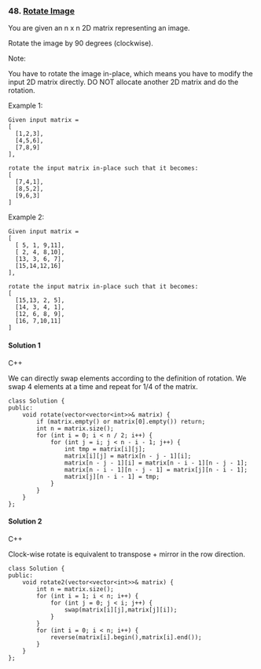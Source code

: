 ### 48\. [Rotate Image](https://leetcode.com/problems/rotate-image/)

You are given an n x n 2D matrix representing an image.

Rotate the image by 90 degrees (clockwise).

Note:

You have to rotate the image in-place, which means you have to modify the input 2D matrix directly. DO NOT allocate another 2D matrix and do the rotation.

Example 1:
```
Given input matrix = 
[
  [1,2,3],
  [4,5,6],
  [7,8,9]
],

rotate the input matrix in-place such that it becomes:
[
  [7,4,1],
  [8,5,2],
  [9,6,3]
]
```
Example 2:
```
Given input matrix =
[
  [ 5, 1, 9,11],
  [ 2, 4, 8,10],
  [13, 3, 6, 7],
  [15,14,12,16]
], 

rotate the input matrix in-place such that it becomes:
[
  [15,13, 2, 5],
  [14, 3, 4, 1],
  [12, 6, 8, 9],
  [16, 7,10,11]
]
```


#### Solution 1

C++

We can directly swap elements according to the definition of rotation. 
We swap 4 elements at a time and repeat for 1/4 of the matrix.
```
class Solution {
public:
    void rotate(vector<vector<int>>& matrix) {
        if (matrix.empty() or matrix[0].empty()) return;
        int n = matrix.size();
        for (int i = 0; i < n / 2; i++) {
            for (int j = i; j < n - i - 1; j++) {
                int tmp = matrix[i][j];
                matrix[i][j] = matrix[n - j - 1][i];
                matrix[n - j - 1][i] = matrix[n - i - 1][n - j - 1];
                matrix[n - i - 1][n - j - 1] = matrix[j][n - i - 1];
                matrix[j][n - i - 1] = tmp;
            }
        }
    }
};
```

#### Solution 2

C++

Clock-wise rotate is equivalent to transpose + mirror in the row direction.

```
class Solution {
public:
	void rotate2(vector<vector<int>>& matrix) {
		int n = matrix.size();
		for (int i = 1; i < n; i++) {
			for (int j = 0; j < i; j++) {
				swap(matrix[i][j],matrix[j][i]);
			}
		}
		for (int i = 0; i < n; i++) {
			reverse(matrix[i].begin(),matrix[i].end());
		}
	}
};
```
